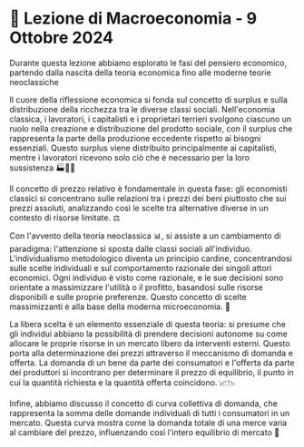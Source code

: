 #  📘 Lezione di Macroeconomia - 9 Ottobre 2024
Durante questa lezione abbiamo esplorato le fasi del pensiero economico, partendo dalla nascita della teoria economica fino alle moderne teorie neoclassiche

Il cuore della riflessione economica si fonda sul concetto di surplus e sulla distribuzione della ricchezza tra le diverse classi sociali. Nell'economia classica, i lavoratori, i capitalisti e i proprietari terrieri svolgono ciascuno un ruolo nella creazione e distribuzione del prodotto sociale, con il surplus che rappresenta la parte della produzione eccedente rispetto ai bisogni essenziali. Questo surplus viene distribuito principalmente ai capitalisti, mentre i lavoratori ricevono solo ciò che è necessario per la loro sussistenza 🏭👨‍🌾

Il concetto di prezzo relativo è fondamentale in questa fase: gli economisti classici si concentrano sulle relazioni tra i prezzi dei beni piuttosto che sui prezzi assoluti, analizzando così le scelte tra alternative diverse in un contesto di risorse limitate. ⚖️

Con l'avvento della teoria neoclassica 📊, si assiste a un cambiamento di paradigma: l'attenzione si sposta dalle classi sociali all'individuo. L'individualismo metodologico diventa un principio cardine, concentrandosi sulle scelte individuali e sul comportamento razionale dei singoli attori economici. Ogni individuo è visto come razionale, e le sue decisioni sono orientate a massimizzare l'utilità o il profitto, basandosi sulle risorse disponibili e sulle proprie preferenze. Questo concetto di scelte massimizzanti è alla base della moderna microeconomia. 🎯

La libera scelta è un elemento essenziale di questa teoria: si presume che gli individui abbiano la possibilità di prendere decisioni autonome su come allocare le proprie risorse in un mercato libero da interventi esterni. Questo porta alla determinazione dei prezzi attraverso il meccanismo di domanda e offerta. La domanda di un bene da parte dei consumatori e l'offerta da parte dei produttori si incontrano per determinare il prezzo di equilibrio, il punto in cui la quantità richiesta e la quantità offerta coincidono. 📈📉

Infine, abbiamo discusso il concetto di curva collettiva di domanda, che rappresenta la somma delle domande individuali di tutti i consumatori in un mercato. Questa curva mostra come la domanda totale di una merce varia al cambiare del prezzo, influenzando così l'intero equilibrio di mercato 🛒

